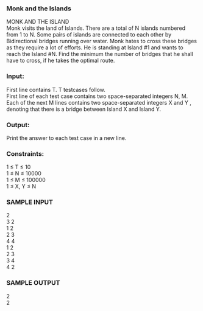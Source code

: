 ### Monk and the Islands
MONK AND THE ISLAND <br/>
Monk visits the land of Islands. There are a total of N islands numbered from 1 to N. Some pairs of islands are connected to each other by Bidirectional bridges running over water.
Monk hates to cross these bridges as they require a lot of efforts. He is standing at Island #1 and wants to reach the Island #N. Find the minimum the number of bridges that he shall have to cross, if he takes the optimal route.<br/>
### Input:
First line contains T. T testcases follow. <br/>
First line of each test case contains two space-separated integers N, M.<br/>
Each of the next M lines contains two space-separated integers X and Y , denoting that there is a bridge between Island X and Island Y. <br/>
### Output:
Print the answer to each test case in a new line.
### Constraints:
1 ≤ T ≤ 10 <br/>
1 ≤ N ≤ 10000 <br/>
1 ≤ M ≤ 100000 <br/>
1 ≤ X, Y ≤ N <br/>
### SAMPLE INPUT
2 <br/>
3 2 <br/>
1 2 <br/>
2 3 <br/>
4 4 <br/>
1 2 <br/>
2 3 <br/>
3 4 <br/>
4 2 <br/>
### SAMPLE OUTPUT
2 <br/>
2 <br/>